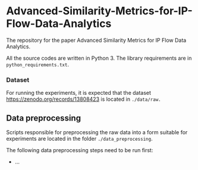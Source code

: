 # Advanced-Similarity-Metrics-for-IP-Flow-Data-Analytics

The repository for the paper Advanced Similarity Metrics for IP Flow Data
Analytics.

All the source codes are written in Python 3. The library requirements are in `python_requirements.txt`.

### Dataset
For running the experiments, it is expected that the dataset https://zenodo.org/records/13808423 is located in `./data/raw.`

## Data preprocessing

Scripts responsible for preprocessing the raw data into a form suitable for experiments are located in the folder `./data_preprocessing`.

The following data preprocessing steps need to be run first:
* ...

